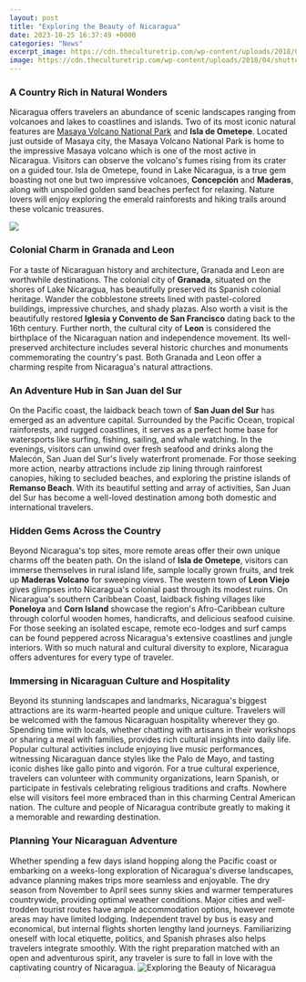 ```yaml
---
layout: post
title: "Exploring the Beauty of Nicaragua"
date: 2023-10-25 16:37:49 +0000
categories: "News"
excerpt_image: https://cdn.theculturetrip.com/wp-content/uploads/2018/04/shutterstock_766116373.jpg
image: https://cdn.theculturetrip.com/wp-content/uploads/2018/04/shutterstock_766116373.jpg
---
```


### A Country Rich in Natural Wonders 
Nicaragua offers travelers an abundance of scenic landscapes ranging from volcanoes and lakes to coastlines and islands. Two of its most iconic natural features are [Masaya Volcano National Park](https://thetopnews.github.io/game-pass-vs-buying-games-which-is-better/) and **Isla de Ometepe**. Located just outside of Masaya city, the Masaya Volcano National Park is home to the impressive Masaya volcano which is one of the most active in Nicaragua. Visitors can observe the volcano's fumes rising from its crater on a guided tour. Isla de Ometepe, found in Lake Nicaragua, is a true gem boasting not one but two impressive volcanoes, **Concepción** and **Maderas**, along with unspoiled golden sand beaches perfect for relaxing. Nature lovers will enjoy exploring the emerald rainforests and hiking trails around these volcanic treasures.

![](http://travelweekly.co.uk/images/cms/original/3/7/6/e/2/easid-341957-media-id-20264.jpg)
### Colonial Charm in Granada and Leon
For a taste of Nicaraguan history and architecture, Granada and Leon are worthwhile destinations. The colonial city of **Granada**, situated on the shores of Lake Nicaragua, has beautifully preserved its Spanish colonial heritage. Wander the cobblestone streets lined with pastel-colored buildings, impressive churches, and shady plazas. Also worth a visit is the beautifully restored **Iglesia y Convento de San Francisco** dating back to the 16th century. Further north, the cultural city of **Leon** is considered the birthplace of the Nicaraguan nation and independence movement. Its well-preserved architecture includes several historic churches and monuments commemorating the country's past. Both Granada and Leon offer a charming respite from Nicaragua's natural attractions. 
### An Adventure Hub in San Juan del Sur
On the Pacific coast, the laidback beach town of **San Juan del Sur** has emerged as an adventure capital. Surrounded by the Pacific Ocean, tropical rainforests, and rugged coastlines, it serves as a perfect home base for watersports like surfing, fishing, sailing, and whale watching. In the evenings, visitors can unwind over fresh seafood and drinks along the Malecón, San Juan del Sur's lively waterfront promenade. For those seeking more action, nearby attractions include zip lining through rainforest canopies, hiking to secluded beaches, and exploring the pristine islands of **Remanso Beach**. With its beautiful setting and array of activities, San Juan del Sur has become a well-loved destination among both domestic and international travelers.
### Hidden Gems Across the Country
Beyond Nicaragua's top sites, more remote areas offer their own unique charms off the beaten path. On the island of **Isla de Ometepe**, visitors can immerse themselves in rural island life, sample locally grown fruits, and trek up **Maderas Volcano** for sweeping views. The western town of **Leon Viejo** gives glimpses into Nicaragua's colonial past through its modest ruins. On Nicaragua's southern Caribbean Coast, laidback fishing villages like **Poneloya** and **Corn Island** showcase the region's Afro-Caribbean culture through colorful wooden homes, handicrafts, and delicious seafood cuisine. For those seeking an isolated escape, remote eco-lodges and surf camps can be found peppered across Nicaragua's extensive coastlines and jungle interiors. With so much natural and cultural diversity to explore, Nicaragua offers adventures for every type of traveler.
### Immersing in Nicaraguan Culture and Hospitality  
Beyond its stunning landscapes and landmarks, Nicaragua's biggest attractions are its warm-hearted people and unique culture. Travelers will be welcomed with the famous Nicaraguan hospitality wherever they go. Spending time with locals, whether chatting with artisans in their workshops or sharing a meal with families, provides rich cultural insights into daily life. Popular cultural activities include enjoying live music performances, witnessing Nicaraguan dance styles like the Palo de Mayo, and tasting iconic dishes like gallo pinto and vigorón. For a true cultural experience, travelers can volunteer with community organizations, learn Spanish, or participate in festivals celebrating religious traditions and crafts. Nowhere else will visitors feel more embraced than in this charming Central American nation. The culture and people of Nicaragua contribute greatly to making it a memorable and rewarding destination.
### Planning Your Nicaraguan Adventure
Whether spending a few days island hopping along the Pacific coast or embarking on a weeks-long exploration of Nicaragua's diverse landscapes, advance planning makes trips more seamless and enjoyable. The dry season from November to April sees sunny skies and warmer temperatures countrywide, providing optimal weather conditions. Major cities and well-trodden tourist routes have ample accommodation options, however remote areas may have limited lodging. Independent travel by bus is easy and economical, but internal flights shorten lengthy land journeys. Familiarizing oneself with local etiquette, politics, and Spanish phrases also helps travelers integrate smoothly. With the right preparation matched with an open and adventurous spirit, any traveler is sure to fall in love with the captivating country of Nicaragua.
![Exploring the Beauty of Nicaragua](https://cdn.theculturetrip.com/wp-content/uploads/2018/04/shutterstock_766116373.jpg)